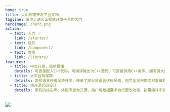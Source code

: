 ```yaml
---
home: true
title: 火山视窗开发平台文档
tagline: 带你走进火山视窗开发平台的大门
heroImage: /hero.png
action:
  - text: 入门 💡
    link: /starter/
  - text: 组件
    link: /component/
  - text: 类库
    link: /library/
features:
  - title: 中文开发，简单易懂
    details: 可直接嵌入C++代码，可编译输出为C++源码、可直接调用C++类库、拥有强大的可视化界面设计布局器。
  - title: 大平台有保障
    details: 由易语言作者吴涛开发，继承了部分易语言代码风格，但完全采用面向对象编程，项目管理强大。
  - title: 纯开源代码设计
    details: 所有的核心库、外部库皆为开源，用户可根据需求自行更改功能，按需编译不报毒，调用C++编译器，称之为语言之上的语言。
---
```


<a href="https://cloud.tencent.com/act/cps/redirect?redirect=1073&cps_key=0bf524a2bd69e68e98d9f0af95de4fbd&from=console" target="_blank" alt="【腾讯云】11.11 云上盛惠，云产品限时抢购，1核2G云服务器首年88元"><img src="/assets/images/ads/T9FfrdWlzxeWgDSRRll81e9MIE2uPyT4.jpg"></a>
